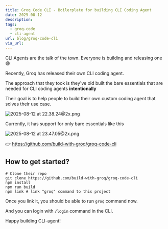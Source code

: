 ```yaml
---
title: Groq Code CLI - Boilerplate for building CLI Coding Agent
date: 2025-08-12
description: 
tags:
  - groq-code
  - cli-agent
url: blog/groq-code-cli
via_url:
---
```

CLI Agents are the talk of the town. Everyone is building and releasing one 😅

Recently, Groq has released their own CLI coding agent.

The approach that they took is they've old built the bare essentials that are needed for CLI coding agents **intentionally**

Their goal is to help people to build their own custom coding agent that solves their use case.

![2025-08-12 at 22.38.24@2x.png](/images/2025-08-12-at-22.38.24-at-2x.png)

Currently, it has support for only bare essentials like this

![2025-08-12 at 23.47.05@2x.png](/images/2025-08-12-at-23.47.05-at-2x.png)

👉 https://github.com/build-with-groq/groq-code-cli

## How to get started?

```shell
# Clone their repo
git clone https://github.com/build-with-groq/groq-code-cli
npm install
npm run build
npm link # link "groq" command to this project
```

Once you link it, you should be able to run `groq` command now.

And you can login with `/login` command in the CLI.

Happy building CLI-agent!
